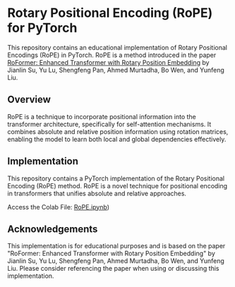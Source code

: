 # Rotary Positional Encoding (RoPE) for PyTorch

This repository contains an educational implementation of Rotary Positional Encodings (RoPE) in PyTorch. RoPE is a method introduced in the paper [RoFormer: Enhanced Transformer with Rotary Position Embedding](https://arxiv.org/abs/2104.09864) by Jianlin Su, Yu Lu, Shengfeng Pan, Ahmed Murtadha, Bo Wen, and Yunfeng Liu.

## Overview

RoPE is a technique to incorporate positional information into the transformer architecture, specifically for self-attention mechanisms. It combines absolute and relative position information using rotation matrices, enabling the model to learn both local and global dependencies effectively.

## Implementation

This repository contains a PyTorch implementation of the Rotary Positional Encoding (RoPE) method. RoPE is a novel technique for positional encoding in transformers that unifies absolute and relative approaches.

Access the Colab File: [RoPE.ipynb](https://colab.research.google.com/drive/11SKfzvMotuvvXNqY9qBpsD2RQX1PK7rP?usp=sharing))

## Acknowledgements

This implementation is for educational purposes and is based on the paper "RoFormer: Enhanced Transformer with Rotary Position Embedding" by Jianlin Su, Yu Lu, Shengfeng Pan, Ahmed Murtadha, Bo Wen, and Yunfeng Liu. Please consider referencing the paper when using or discussing this implementation.
